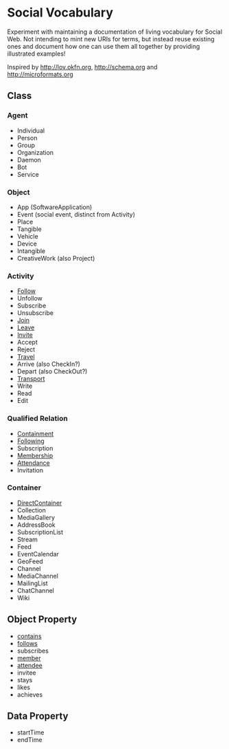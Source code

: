 # Social Vocabulary
Experiment with maintaining a documentation of living vocabulary for Social Web. Not intending to mint new URIs for terms, but instead reuse existing ones and document how one can use them all together by providing illustrated examples!

Inspired by http://lov.okfn.org, http://schema.org and http://microformats.org

## Class

### Agent

* Individual
 * Person
* Group
 * Organization
* Daemon
 * Bot
 * Service

### Object

* App (SoftwareApplication)
* Event (social event, distinct from Activity)
* Place
* Tangible
 * Vehicle
 * Device
* Intangible
 * CreativeWork (also Project)

### Activity

* [Follow](activity/Follow)
* Unfollow
* Subscribe
* Unsubscribe
* [Join](activity/Join)
* [Leave](activity/Leave)
* [Invite](activity/Invite)
* Accept
* Reject
* [Travel](activity/Travel)
* Arrive (also CheckIn?)
* Depart (also CheckOut?)
* [Transport](activity/Transport)
* Write
* Read
* Edit

### Qualified Relation
* [Containment](qualified-relation/Containment)
* [Following](qualified-relation/Following)
* Subscription
* [Membership](qualified-relation/Membership)
* [Attendance](qualified-relation/Attendance)
* Invitation

### Container

* [DirectContainer](container/DirectContainer)
* Collection
 * MediaGallery
 * AddressBook
 * SubscriptionList
* Stream
* Feed
 * EventCalendar
 * GeoFeed
* Channel
 * MediaChannel
 * MailingList
 * ChatChannel
* Wiki

## Object Property

* [contains](property/contains)
* [follows](property/follows)
* subscribes
* [member](property/member)
* [attendee](property/attendee)
* invitee
* stays
* likes
* achieves

## Data Property

* startTime
* endTime
